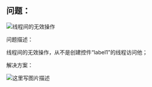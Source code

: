 ﻿## 问题： ##
![线程间的无效操作](https://imgconvert.csdnimg.cn/aHR0cDovL2ltZy5ibG9nLmNzZG4ubmV0LzIwMTYwMjEwMTU1ODUyMDA4?x-oss-process=image/format,png)

问题描述：

线程间的无效操作，从不是创建控件“label1”的线程访问他；

解决方案：

![这里写图片描述](https://imgconvert.csdnimg.cn/aHR0cDovL2ltZy5ibG9nLmNzZG4ubmV0LzIwMTYwMjEwMTYwMTI1ODIx?x-oss-process=image/format,png)
